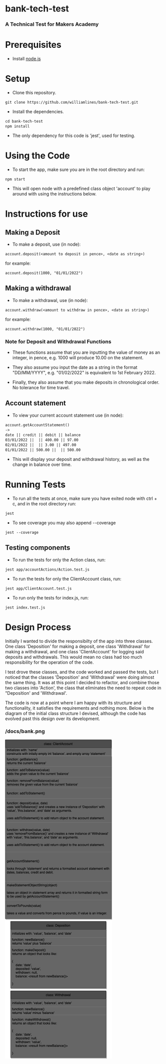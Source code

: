 # bank-tech-test

### A Technical Test for Makers Academy

# Prerequisites

- Install [node.js](https://nodejs.org/en/)

# Setup

- Clone this repository.

```
git clone https://github.com/williamlines/bank-tech-test.git
```

- Install the dependencies.

```
cd bank-tech-test
npm install
```

- The only dependency for this code is 'jest', used for testing.

# Using the Code

- To start the app, make sure you are in the root directory and run:

```
npm start
```

- This will open node with a predefined class object 'account' to play around with using the instructions below.

# Instructions for use

## Making a Deposit

- To make a deposit, use (in node):

```
account.deposit(<amount to deposit in pence>, <date as string>)
```

for example:

```
account.deposit(1000, "01/01/2022")
```

## Making a withdrawal

- To make a withdrawal, use (in node):

```
account.withdraw(<amount to withdraw in pence>, <date as string>)
```

for example:

```
account.withdraw(1000, "01/01/2022")
```

### Note for Deposit and Withdrawal Functions

- These functions assume that you are inputting the value of money as an integer, in pence, e.g. 1000 will produce 10.00 on the statement.

- They also assume you input the date as a string in the format "DD/MM/YYYY", e.g. "01/02/2022" is equivalent to 1st February 2022.

- Finally, they also assume that you make deposits in chronological order. No tolerance for time travel.

## Account statement

- To view your current account statement use (in node):

```
account.getAccountStatement()
->
date || credit || debit || balance
03/01/2022 ||  || 400.00 || 97.00
02/01/2022 ||  || 3.00 || 497.00
01/01/2022 || 500.00 ||  || 500.00
```

- This will display your deposit and withdrawal history, as well as the change in balance over time.

# Running Tests

- To run all the tests at once, make sure you have exited node with ctrl + c, and in the root directory run:

```
jest
```

- To see coverage you may also append --coverage

```
jest --coverage
```

## Testing components

- To run the tests for only the Action class, run:

```
jest app/accountActions/Action.test.js
```

- To run the tests for only the ClientAccount class, run:

```
jest app/ClientAccount.test.js
```

- To run only the tests for index.js, run:

```
jest index.test.js
```

# Design Process

Initially I wanted to divide the responsibilty of the app into three classes. One class 'Deposition' for making a deposit, one class 'Withdrawal' for making a withdrawal, and one class 'ClientAccount' for logging said deposits and withdrawals. This would mean no class had too much responsibility for the operation of the code.

I test drove these classes, and the code worked and passed the tests, but I noticed that the classes 'Deposition' and 'Withdrawal' were doing almost the same thing. It was at this point I decided to refactor, and combine those two classes into 'Action', the class that eliminates the need to repeat code in "Deposition' and 'Withdrawal'.

The code is now at a point where I am happy with its structure and functionality, it satisfies the requirements and nothing more. Below is the diagram of the initial class structure I devised, although the code has evolved past this design over its development.

### /docs/bank.png

![](docs/bank.png)
